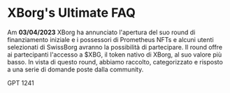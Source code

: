 # XBorg's Ultimate FAQ

Am **03/04/2023** XBorg ha annunciato l'apertura del suo round di finanziamento iniziale e i possessori di Prometheus NFTs e alcuni utenti selezionati di SwissBorg avranno la possibilità di partecipare. Il round offre ai partecipanti l'accesso a $XBG, il token nativo di XBorg, al suo valore più basso. In vista di questo round, abbiamo raccolto, categorizzato e risposto a una serie di domande poste dalla community.

GPT 1241